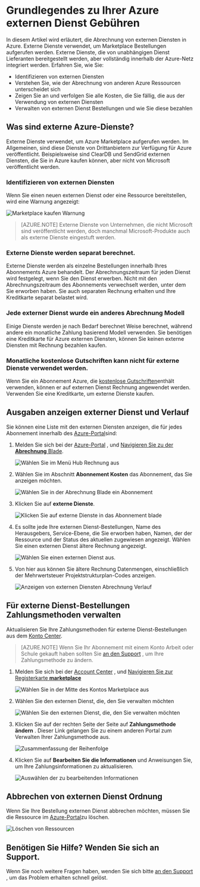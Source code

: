 <properties
    pageTitle="Grundlegendes zu Ihrer Azure externen Dienst Gebühren | Microsoft Azure"
    description="Informationen Sie zur Abrechnung von externen Diensten, früher bekannt als Marketplace, Gebühren in Azure."
    services=""
    documentationCenter=""
    authors="adpick"
    manager="felixwu"
    editor=""
    tags="billing"
    />

<tags
    ms.service="billing"
    ms.workload="na"
    ms.tgt_pltfrm="na"
    ms.devlang="na"
    ms.topic="article"
    ms.date="10/12/2016"
    ms.author="adpick"/>

# <a name="understand-your-azure-external-service-charges"></a>Grundlegendes zu Ihrer Azure externen Dienst Gebühren

In diesem Artikel wird erläutert, die Abrechnung von externen Diensten in Azure. Externe Dienste verwendet, um Marketplace Bestellungen aufgerufen werden. Externe Dienste, die von unabhängigen Dienst Lieferanten bereitgestellt werden, aber vollständig innerhalb der Azure-Netz integriert werden. Erfahren Sie, wie Sie:

- Identifizieren von externen Diensten
- Verstehen Sie, wie der Abrechnung von anderen Azure Ressourcen unterscheidet sich
- Zeigen Sie an und verfolgen Sie alle Kosten, die Sie fällig, die aus der Verwendung von externen Diensten
- Verwalten von externen Dienst Bestellungen und wie Sie diese bezahlen

## <a name="what-are-azure-external-services"></a>Was sind externe Azure-Dienste?

Externe Dienste verwendet, um Azure Marketplace aufgerufen werden. Im Allgemeinen, sind diese Dienste von Drittanbietern zur Verfügung für Azure veröffentlicht. Beispielsweise sind ClearDB und SendGrid externen Diensten, die Sie in Azure kaufen können, aber nicht von Microsoft veröffentlicht werden.

### <a name="identify-external-services"></a>Identifizieren von externen Diensten

Wenn Sie einen neuen externen Dienst oder eine Ressource bereitstellen, wird eine Warnung angezeigt:

![Marketplace kaufen Warnung](./media/billing-understand-your-azure-marketplace-charges/marketplace-warning.PNG)

>[AZURE.NOTE] Externe Dienste von Unternehmen, die nicht Microsoft sind veröffentlicht werden, doch manchmal Microsoft-Produkte auch als externe Dienste eingestuft werden.

### <a name="external-services-are-billed-separately"></a>Externe Dienste werden separat berechnet.

Externe Dienste werden als einzelne Bestellungen innerhalb Ihres Abonnements Azure behandelt. Der Abrechnungszeitraum für jeden Dienst wird festgelegt, wenn Sie den Dienst erwerben. Nicht mit den Abrechnungszeitraum des Abonnements verwechselt werden, unter dem Sie erworben haben. Sie auch separaten Rechnung erhalten und Ihre Kreditkarte separat belastet wird.

### <a name="each-external-service-has-a-different-billing-model"></a>Jede externer Dienst wurde ein anderes Abrechnung Modell

Einige Dienste werden je nach Bedarf berechnet Weise berechnet, während andere ein monatliche Zahlung basierend Modell verwenden. Sie benötigen eine Kreditkarte für Azure externen Diensten, können Sie keinen externe Diensten mit Rechnung bezahlen kaufen.

### <a name="you-cant-use-monthly-free-credits-for-external-services"></a>Monatliche kostenlose Gutschriften kann nicht für externe Dienste verwendet werden.

Wenn Sie ein Abonnement Azure, die [kostenlose Gutschriften](https://azure.microsoft.com/pricing/spending-limits/)enthält verwenden, können er auf externen Dienst Rechnung angewendet werden. Verwenden Sie eine Kreditkarte, um externe Dienste kaufen.

## <a name="view-external-service-spending-and-history"></a>Ausgaben anzeigen externer Dienst und Verlauf

Sie können eine Liste mit den externen Diensten anzeigen, die für jedes Abonnement innerhalb des [Azure-Portal](https://portal.azure.com/)sind: 

1. Melden Sie sich bei der [Azure-Portal](https://portal.azure.com/) , und [Navigieren Sie zu der **Abrechnung** Blade](https://portal.azure.com/?flight=1#blade/Microsoft_Azure_Billing/BillingBlade).

    ![Wählen Sie im Menü Hub Rechnung aus](./media/billing-understand-your-azure-marketplace-charges/billing-button.png) 
  
2. Wählen Sie im Abschnitt **Abonnement Kosten** das Abonnement, das Sie anzeigen möchten. 
   
    ![Wählen Sie in der Abrechnung Blade ein Abonnement](./media/billing-understand-your-azure-marketplace-charges/select-sub.png)

3. Klicken Sie auf **externe Dienste**.

    ![Klicken Sie auf externe Dienste in das Abonnement blade](./media/billing-understand-your-azure-marketplace-charges/external-service-blade.png)

4. Es sollte jede Ihre externen Dienst-Bestellungen, Name des Herausgebers, Service-Ebene, die Sie erworben haben, Namen, der der Ressource und der Status des aktuellen zugewiesen angezeigt. Wählen Sie einen externen Dienst ältere Rechnung angezeigt.

    ![Wählen Sie einen externen Dienst aus.](./media/billing-understand-your-azure-marketplace-charges/external-service-blade2.png)

5. Von hier aus können Sie ältere Rechnung Datenmengen, einschließlich der Mehrwertsteuer Projektstrukturplan-Codes anzeigen.

    ![Anzeigen von externen Diensten Abrechnung Verlauf](./media/billing-understand-your-azure-marketplace-charges/billing-overview-blade.png)

## <a name="manage-payment-methods-for-external-service-orders"></a>Für externe Dienst-Bestellungen Zahlungsmethoden verwalten

Aktualisieren Sie Ihre Zahlungsmethoden für externe Dienst-Bestellungen aus dem [Konto Center](https://account.windowsazure.com/).

> [AZURE.NOTE] Wenn Sie Ihr Abonnement mit einem Konto Arbeit oder Schule gekauft haben sollten Sie [an den Support](https://portal.azure.com/?#blade/Microsoft_Azure_Support/HelpAndSupportBlade) , um Ihre Zahlungsmethode zu ändern.

1. Melden Sie sich bei der [Account Center](https://account.windowsazure.com/) , und [Navigieren Sie zur Registerkarte **marketplace** ](https://account.windowsazure.com/Store)

    ![Wählen Sie in der Mitte des Kontos Marketplace aus](./media/billing-understand-your-azure-marketplace-charges/select-marketplace.png)

2. Wählen Sie den externen Dienst, die, den Sie verwalten möchten

    ![Wählen Sie den externen Dienst, die, den Sie verwalten möchten](./media/billing-understand-your-azure-marketplace-charges/select-ext-service.png)

3. Klicken Sie auf der rechten Seite der Seite auf **Zahlungsmethode ändern** . Dieser Link gelangen Sie zu einem anderen Portal zum Verwalten Ihrer Zahlungsmethode aus.
    
    ![Zusammenfassung der Reihenfolge](./media/billing-understand-your-azure-marketplace-charges/change-payment.PNG)

4. Klicken Sie auf **Bearbeiten Sie die Informationen** und Anweisungen Sie, um Ihre Zahlungsinformationen zu aktualisieren.

    ![Auswählen der zu bearbeitenden Informationen](./media/billing-understand-your-azure-marketplace-charges/edit-info.png)
    
## <a name="cancel-an-external-service-order"></a>Abbrechen von externen Dienst Ordnung

Wenn Sie Ihre Bestellung externen Dienst abbrechen möchten, müssen Sie die Ressource im [Azure-Portal](https://portal.azure.com)zu löschen.

![Löschen von Ressourcen](./media/billing-understand-your-azure-marketplace-charges/deleteMarketplaceOrder.PNG)

## <a name="need-help-contact-support"></a>Benötigen Sie Hilfe? Wenden Sie sich an Support.

Wenn Sie noch weitere Fragen haben, wenden Sie sich bitte [an den Support](https://portal.azure.com/?#blade/Microsoft_Azure_Support/HelpAndSupportBlade) , um das Problem erhalten schnell gelöst.
